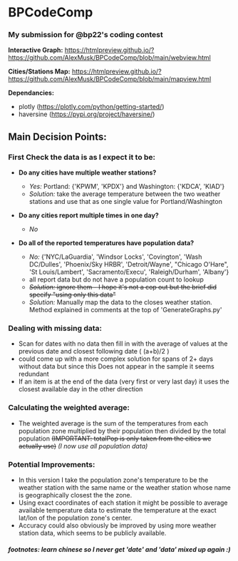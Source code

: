 
# BPCodeComp

### My submission for @bp22's coding contest

__Interactive Graph:__ https://htmlpreview.github.io/?https://github.com/AlexMusk/BPCodeComp/blob/main/webview.html

__Cities/Stations Map:__ https://htmlpreview.github.io/?https://github.com/AlexMusk/BPCodeComp/blob/main/mapview.html

__Dependancies:__
* plotly (https://plotly.com/python/getting-started/)
* haversine (https://pypi.org/project/haversine/)

## Main Decision Points:
### First Check the data is as I expect it to be:
* __Do any cities have multiple weather stations?__
  * _Yes:_ Portland: {'KPWM', 'KPDX'} and Washington: {'KDCA', 'KIAD'}
  * _Solution:_ take the average temperature between the two weather stations and use that as one single value for Portland/Washington
 
* __Do any cities report multiple times in one day?__
  * _No_

* __Do all of the reported temperatures have population data?__
  * _No:_ {'NYC/LaGuardia', 'Windsor Locks', 'Covington', 'Wash DC/Dulles', 'Phoenix/Sky HRBR', 'Detroit/Wayne', "Chicago O'Hare", 'St Louis/Lambert', 'Sacramento/Execu', 'Raleigh/Durham', 'Albany'}
  * all report data but do not have a population count to lookup
  * <s>_Solution:_ ignore them - I hope it's not a cop out but the brief did specify "using only this data"</s>
  * _Solution:_ Manually map the data to the closes weather station. Method explained in comments at the top of 'GenerateGraphs.py'

### Dealing with missing data:
* Scan for dates with no data then fill in with the average of values at the previous date and closest following date ( (a+b)/2 )
* could come up with a more complex solution for spans of 2+ days without data but since this Does not appear in the sample it seems redundant
* If an item is at the end of the data (very first or very last day) it uses the closest available day in the other direction

### Calculating the weighted average:

* The weighted average is the sum of the temperatures from each population zone multiplied by their population then divided by the total population <s>(IMPORTANT: totalPop is only taken from the cities we actually use)</s> _(I now use all population data)_

### Potential Improvements:
* In this version I take the population zone's temperature to be the weather station with the same name or the weather station whose name is geographically closest the the zone.
* Using exact coordinates of each station it might be possible to average available temperature data to estimate the temperature at the exact lat/lon of the population zone's center.
* Accuracy could also obviously be improved by using more weather station data, which seems to be publicly available.

##### footnotes: learn chinese so I never get 'date' and 'data' mixed up again :)